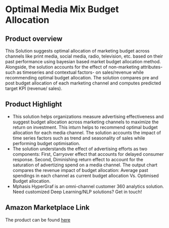 # Optimal Media Mix Budget Allocation

## Product overview

This Solution suggests optimal allocation of marketing budget across channels like print media, social media, radio, television, etc. based on their past performance using bayesian based market budget allocation method. Alongside, the solution accounts for the effect of non-marketing attributes- such as timeseries and contextual factors- on sales/revenue while recommending optimal budget allocation. The solution compares pre and post budget allocation of each marketing channel and computes predicted target KPI (revenue/ sales).

## Product Highlight 

* This solution helps organizations measure advertising effectiveness and suggest budget allocation across marketing channels to maximize the return on investment. This inturn helps to recommend optimal budget allocation for each media channel. The solution accounts the impact of time series factors such as trend and seasonality of sales while performing budget optimisation.
* The solution understands the effect of advertising efforts as two components: First, Carryover effect that accounts for delayed consumer response. Second, Diminishing return effect to account for the saturation of advertizing spend on a media channel.  The output chart compares the revenue impact of budget allocation: Average past spendings in each channel as current budget allocation Vs. Optimised Budget allocation.
* Mphasis HyperGraf is an omni-channel customer 360 analytics solution. Need customized Deep Learning/NLP solutions? Get in touch!

## Amazon Marketplace Link
The product can be found [here](https://aws.amazon.com/marketplace/pp/prodview-hbmxiek5jqvdk)
